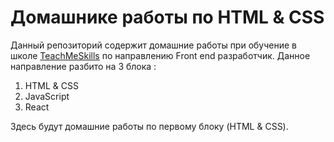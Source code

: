 # Домашнике работы по HTML & CSS

Данный репозиторий содержит домашние работы при обучение в школе [TeachMeSkills](https://teachmeskills.by/) по направлению Front end разработчик.
Данное направление разбито на 3 блока :

1.  HTML & CSS
2.  JavaScript
3.  React

Здесь будут домашние работы по первому блоку (HTML & CSS).
